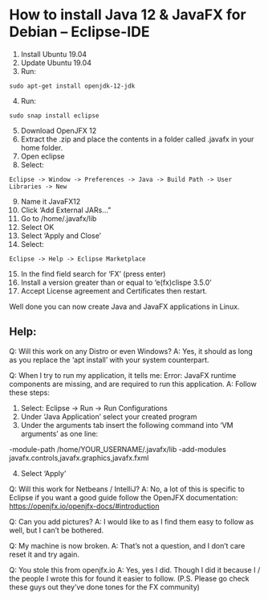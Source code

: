# How to install Java 12 & JavaFX for Debian – Eclipse-IDE
1.	Install Ubuntu 19.04
2.	Update Ubuntu 19.04
3.	Run: 
```
sudo apt-get install openjdk-12-jdk
```
4.	Run:
```
sudo snap install eclipse
```
5.	Download OpenJFX 12
6.	Extract the .zip and place the contents in a folder called .javafx in your home folder.
7.	Open eclipse
8.	Select: 
```
Eclipse -> Window -> Preferences -> Java -> Build Path -> User Libraries -> New
```
9.	Name it JavaFX12
10.	Click ‘Add External JARs…”
11.	Go to /home/.javafx/lib
12.	Select OK
13.	Select ‘Apply and Close’
14.	Select: 
```
Eclipse -> Help -> Eclipse Marketplace
```
15.	In the find field search for ‘FX’ (press enter)
16.	Install a version greater than or equal to ‘e(fx)clispe 3.5.0’
17.	Accept License agreement and Certificates then restart.

Well done you can now create Java and JavaFX applications in Linux.

## Help:
Q: Will this work on any Distro or even Windows?
A: Yes, it should as long as you replace the ‘apt install’ with your system counterpart.

Q: When I try to run my application, it tells me:
Error: JavaFX runtime components are missing, and are required to run this application.
A: Follow these steps:
1.	Select: Eclipse -> Run -> Run Configurations
2.	Under ‘Java Application’ select your created program
3.	Under the arguments tab insert the following command into ‘VM arguments’ as one line:

-module-path /home/YOUR_USERNAME/.javafx/lib -add-modules javafx.controls,javafx.graphics,javafx.fxml

4.	Select ‘Apply’

Q: Will this work for Netbeans / IntelliJ?
A: No, a lot of this is specific to Eclipse if you want a good guide follow the OpenJFX documentation: 
https://openjfx.io/openjfx-docs/#introduction

Q: Can you add pictures?
A: I would like to as I find them easy to follow as well, but I can’t be bothered.

Q: My machine is now broken.
A: That’s not a question, and I don’t care reset it and try again.

Q: You stole this from openjfx.io 
A: Yes, yes I did. Though I did it because I / the people I wrote this for found it easier to follow.
(P.S. Please go check these guys out they’ve done tones for the FX community)

